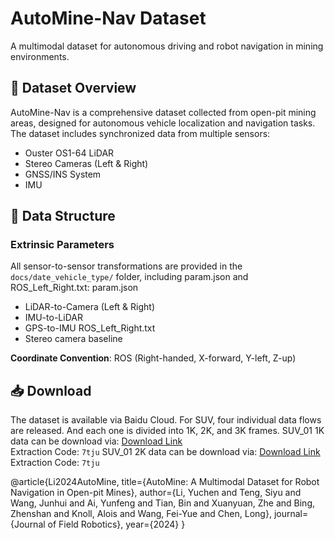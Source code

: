 # AutoMine-Nav Dataset

A multimodal dataset for autonomous driving and robot navigation in mining environments.

## 📌 Dataset Overview

AutoMine-Nav is a comprehensive dataset collected from open-pit mining areas, designed for autonomous vehicle localization and navigation tasks. The dataset includes synchronized data from multiple sensors:

- Ouster OS1-64 LiDAR
- Stereo Cameras (Left & Right)
- GNSS/INS System
- IMU

## 📁 Data Structure

### Extrinsic Parameters
All sensor-to-sensor transformations are provided in the `docs/date_vehicle_type/` folder, including param.json and ROS_Left_Right.txt:
param.json
- LiDAR-to-Camera (Left & Right)
- IMU-to-LiDAR
- GPS-to-IMU
ROS_Left_Right.txt
- Stereo camera baseline

**Coordinate Convention**: ROS (Right-handed, X-forward, Y-left, Z-up)

## 📥 Download

The dataset is available via Baidu Cloud.
For SUV, four individual data flows are released. And each one is divided into 1K, 2K, and 3K frames.
SUV_01 1K data can be download via:
[Download Link](https://pan.baidu.com/s/1vrKBsuKGj-v3_toB8TGDAw?pwd=7tju)  
Extraction Code: `7tju`
SUV_01 2K data can be download via:
[Download Link](https://pan.baidu.com/s/1vrKBsuKGj-v3_toB8TGDAw?pwd=7tju)  
Extraction Code: `7tju`

@article{Li2024AutoMine,
  title={AutoMine: A Multimodal Dataset for Robot Navigation in Open-pit Mines},
  author={Li, Yuchen and Teng, Siyu and Wang, Junhui and Ai, Yunfeng and Tian, Bin and 
          Xuanyuan, Zhe and Bing, Zhenshan and Knoll, Alois and Wang, Fei-Yue and Chen, Long},
  journal={Journal of Field Robotics},
  year={2024}
}
